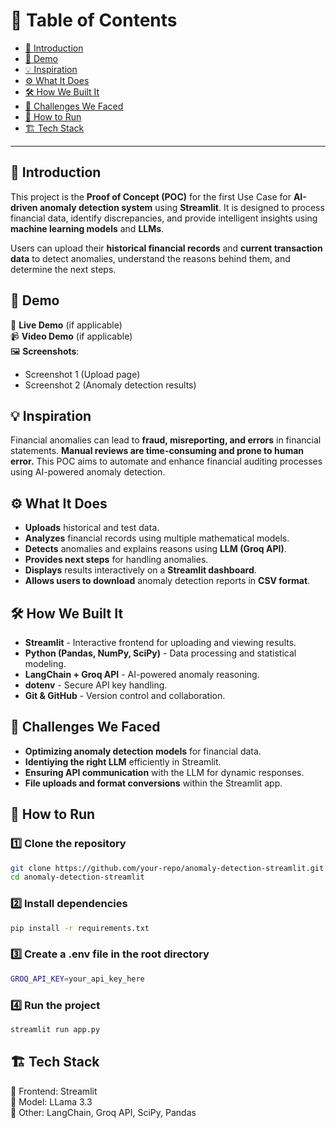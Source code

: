 # 📌 Table of Contents

- [🎯 Introduction](#-introduction)
- [🎥 Demo](#-demo)
- [💡 Inspiration](#-inspiration)
- [⚙️ What It Does](#-what-it-does)
- [🛠️ How We Built It](#-how-we-built-it)
- [🚧 Challenges We Faced](#-challenges-we-faced)
- [🏃 How to Run](#-how-to-run)
- [🏗️ Tech Stack](#-tech-stack)

---

## 🎯 Introduction
This project is the **Proof of Concept (POC)** for the first Use Case for **AI-driven anomaly detection system** using **Streamlit**. It is designed to process financial data, identify discrepancies, and provide intelligent insights using **machine learning models** and **LLMs**.

Users can upload their **historical financial records** and **current transaction data** to detect anomalies, understand the reasons behind them, and determine the next steps.

## 🎥 Demo
🔗 **Live Demo** (if applicable)  
📹 **Video Demo** (if applicable)  
🖼️ **Screenshots**:
- Screenshot 1 (Upload page)
- Screenshot 2 (Anomaly detection results)

## 💡 Inspiration
Financial anomalies can lead to **fraud, misreporting, and errors** in financial statements. **Manual reviews are time-consuming and prone to human error.** This POC aims to automate and enhance financial auditing processes using AI-powered anomaly detection.

## ⚙️ What It Does
- **Uploads** historical and test data.
- **Analyzes** financial records using multiple mathematical models.
- **Detects** anomalies and explains reasons using **LLM (Groq API)**.
- **Provides next steps** for handling anomalies.
- **Displays** results interactively on a **Streamlit dashboard**.
- **Allows users to download** anomaly detection reports in **CSV format**.

## 🛠️ How We Built It
- **Streamlit** - Interactive frontend for uploading and viewing results.
- **Python (Pandas, NumPy, SciPy)** - Data processing and statistical modeling.
- **LangChain + Groq API** - AI-powered anomaly reasoning.
- **dotenv** - Secure API key handling.
- **Git & GitHub** - Version control and collaboration.

## 🚧 Challenges We Faced
- **Optimizing anomaly detection models** for financial data.
- **Identiying the right LLM** efficiently in Streamlit.
- **Ensuring API communication** with the LLM for dynamic responses.
- **File uploads and format conversions** within the Streamlit app.

## 🏃 How to Run
### 1️⃣ Clone the repository
```bash
git clone https://github.com/your-repo/anomaly-detection-streamlit.git
cd anomaly-detection-streamlit
```
### 2️⃣ Install dependencies
```bash
pip install -r requirements.txt
```
### 3️⃣ Create a .env file in the root directory
```bash
GROQ_API_KEY=your_api_key_here
```
### 4️⃣ Run the project
```bash
streamlit run app.py
```

## 🏗️ Tech Stack

🔹 Frontend: Streamlit<br>
🔹 Model: LLama 3.3<br>
🔹 Other: LangChain, Groq API, SciPy, Pandas